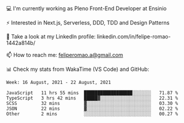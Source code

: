 💻 I'm currently working as Pleno Front-End Developer at Ensinio

⚡ Interested in Next.js, Serverless, DDD, TDD and Design Patterns

👥 Take a look at my LinkedIn profile: linkedin.com/in/felipe-romao-1442a814b/

📫 How to reach me: feliperomao.a@gmail.com

📊 Check my stats from WakaTime (VS Code) and GitHub:

<!--START_SECTION:waka-->
```text
Week: 16 August, 2021 - 22 August, 2021

JavaScript   11 hrs 55 mins  ██████████████████░░░░░░░   71.87 % 
TypeScript   3 hrs 42 mins   █████▓░░░░░░░░░░░░░░░░░░░   22.31 % 
SCSS         32 mins         ▓░░░░░░░░░░░░░░░░░░░░░░░░   03.30 % 
JSON         22 mins         ▓░░░░░░░░░░░░░░░░░░░░░░░░   02.22 % 
Other        2 mins          ░░░░░░░░░░░░░░░░░░░░░░░░░   00.27 % 
```
<!--END_SECTION:waka-->
